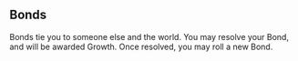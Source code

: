 ## Bonds

Bonds tie you to someone else and the world.
You may resolve your Bond, and will be awarded Growth.
Once resolved, you may roll a new Bond.
